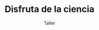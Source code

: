 ---
layout: post
title: "Disfruta de la ciencia"
subtitle: "Taller"
background: "/img/posts/bg-molina.jpg"
eventdate: 2019-03-12 08:00:00 +0100
placeName: "CEIP Cervantes"
placeMapsUrl: https://www.google.es/maps/place/Colegio+Cervantes/@38.0518154,-1.2052938,17z/data=!4m5!3m4!1s0xd6380a8bea5ac6b:0x2b00a87ae97a1af8!8m2!3d38.0473668!4d-1.2078629
category: "local"
tags: "molina"
speakers:
  - name: "Cayetano Gutiérrez Pérez"
---